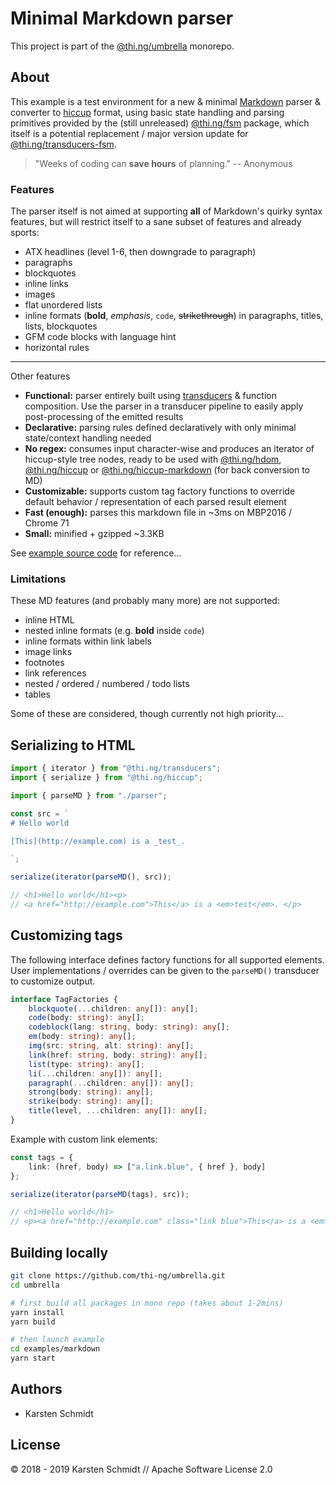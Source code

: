 # Minimal Markdown parser

This project is part of the
[@thi.ng/umbrella](https://github.com/thi-ng/umbrella/) monorepo.

## About

This example is a test environment for a new & minimal
[Markdown](https://en.wikipedia.org/wiki/Markdown) parser & converter to
[hiccup](https://github.com/thi-ng/umbrella/tree/master/packages/hiccup)
format, using basic state handling and parsing primitives provided by
the (still unreleased)
[@thi.ng/fsm](https://github.com/thi-ng/umbrella/tree/feature/fsm/packages/fsm)
package, which itself is a potential replacement / major version update
for
[@thi.ng/transducers-fsm](https://github.com/thi-ng/umbrella/tree/master/packages/transducers-fsm).

> "Weeks of coding can **save hours** of planning."
> -- Anonymous

### Features

The parser itself is not aimed at supporting **all** of Markdown's
quirky syntax features, but will restrict itself to a sane subset of
features and already sports:

- ATX headlines (level 1-6, then downgrade to paragraph)
- paragraphs
- blockquotes
- inline links
- images
- flat unordered lists
- inline formats (**bold**, _emphasis_, `code`, ~~strikethrough~~) in
  paragraphs, titles, lists, blockquotes
- GFM code blocks with language hint
- horizontal rules

---

Other features

- **Functional:** parser entirely built using [transducers](https://github.com/thi-ng/umbrella/tree/master/packages/transducers) & function composition. Use the parser in a transducer pipeline to easily apply post-processing of the emitted results
- **Declarative:** parsing rules defined declaratively with only minimal state/context handling needed
- **No regex:** consumes input character-wise and produces an iterator of hiccup-style tree nodes, ready to be used with [@thi.ng/hdom](https://github.com/thi-ng/umbrella/tree/master/packages/hdom), [@thi.ng/hiccup](https://github.com/thi-ng/umbrella/tree/master/packages/hiccup) or [@thi.ng/hiccup-markdown](https://github.com/thi-ng/umbrella/tree/master/packages/hiccup-markdown) (for back conversion to MD)
- **Customizable:** supports custom tag factory functions to override default behavior / representation of each parsed result element
- **Fast (enough):** parses this markdown file in ~3ms on MBP2016 / Chrome 71
- **Small:** minified + gzipped ~3.3KB

See [example source
code](https://github.com/thi-ng/umbrella/tree/feature/fsm/examples/markdown/src/)
for reference...

### Limitations

These MD features (and probably many more) are not supported:

- inline HTML
- nested inline formats (e.g. **bold** inside `code`)
- inline formats within link labels
- image links
- footnotes
- link references
- nested / ordered / numbered / todo lists
- tables

Some of these are considered, though currently not high priority...

## Serializing to HTML

```ts
import { iterator } from "@thi.ng/transducers";
import { serialize } from "@thi.ng/hiccup";

import { parseMD } from "./parser";

const src = `
# Hello world

[This](http://example.com) is a _test_.

`;

serialize(iterator(parseMD(), src));

// <h1>Hello world</h1><p>
// <a href="http://example.com">This</a> is a <em>test</em>. </p>
```

## Customizing tags

The following interface defines factory functions for all supported
elements. User implementations / overrides can be given to the
`parseMD()` transducer to customize output.

```ts
interface TagFactories {
    blockquote(...children: any[]): any[];
    code(body: string): any[];
    codeblock(lang: string, body: string): any[];
    em(body: string): any[];
    img(src: string, alt: string): any[];
    link(href: string, body: string): any[];
    list(type: string): any[];
    li(...children: any[]): any[];
    paragraph(...children: any[]): any[];
    strong(body: string): any[];
    strike(body: string): any[];
    title(level, ...children: any[]): any[];
}
```

Example with custom link elements:

```ts
const tags = {
    link: (href, body) => ["a.link.blue", { href }, body]
};

serialize(iterator(parseMD(tags), src));

// <h1>Hello world</h1>
// <p><a href="http://example.com" class="link blue">This</a> is a <em>test</em>. </p>
```

## Building locally

```bash
git clone https://github.com/thi-ng/umbrella.git
cd umbrella

# first build all packages in mono repo (takes about 1-2mins)
yarn install
yarn build

# then launch example
cd examples/markdown
yarn start
```

## Authors

- Karsten Schmidt

## License

© 2018 - 2019 Karsten Schmidt // Apache Software License 2.0

